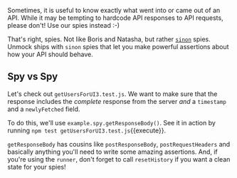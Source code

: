 Sometimes, it is useful to know exactly what went into or came out of an API. While it may be tempting to hardcode API responses to API requests, please don't! Use our spies instead :-)

That's right, spies. Not like Boris and Natasha, but rather [`sinon`](https://www.sinon.org) spies. Unmock ships with `sinon` spies that let you make powerful assertions about how your API should behave.

## Spy vs Spy

Let's check out `getUsersForUI3.test.js`. We want to make sure that the response includes the _complete_ response from the server _and_ a `timestamp` and a `newlyFetched` field.

To do this, we'll use `example.spy.getResponseBody()`. See it in action by running `npm test getUsersForUI3.test.js`{{execute}}.

`getResponseBody` has cousins like `postResponseBody`, `postRequestHeaders` and basically anything you'll need to write some amazing assertions. And, if you're using the `runner`, don't forget to call `resetHistory` if you want a clean state for your spies!
